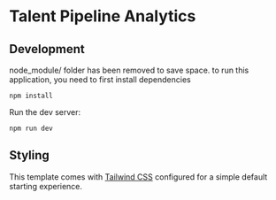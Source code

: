 # Talent Pipeline Analytics

## Development
node_module/ folder has been removed to save space. to run this application, you need to first install dependencies

```shellscript
npm install
```

Run the dev server:

```shellscript
npm run dev
```


## Styling

This template comes with [Tailwind CSS](https://tailwindcss.com/)  configured for a simple default starting experience. 
